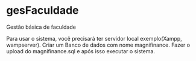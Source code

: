 # gesFaculdade
Gestão básica de faculdade

Para usar o sistema, você precisará ter servidor local exemplo(Xampp, wampserver).
Criar um Banco de dados com nome magnifinance.
Fazer o upload do magnifinance.sql e após isso executar o sistema.
